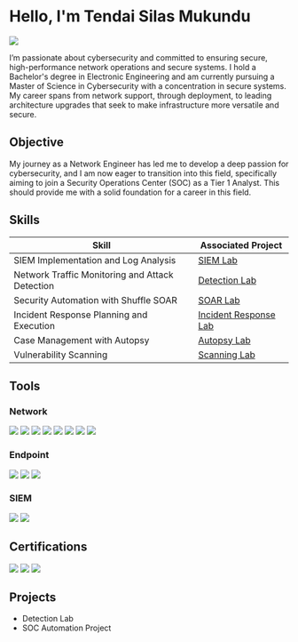 # Hello, I'm Tendai Silas Mukundu
<a href="https://linkedin.com/in/tensilamuk/"><img src="https://img.shields.io/badge/-LinkedIn-0072b1?&style=for-the-badge&logo=linkedin&logoColor=white" /></a>

I’m passionate about cybersecurity and committed to ensuring secure, high-performance network operations and secure systems. I hold a Bachelor's degree in Electronic Engineering and am currently pursuing a Master of Science in Cybersecurity with a concentration in secure systems. My career spans from network support, through deployment, to leading architecture upgrades that seek to make infrastructure more versatile and secure. 

## Objective

My journey as a Network Engineer has led me to develop a deep passion for cybersecurity, and I am now eager to transition into this field, specifically aiming to join a Security Operations Center (SOC) as a Tier 1 Analyst. This should provide me with a solid foundation for a career in this field.

## Skills

| Skill                                         | Associated Project         |
|-----------------------------------------------|----------------------------|
| SIEM Implementation and Log Analysis          | <a href="https://google.com">SIEM Lab</a>|
| Network Traffic Monitoring and Attack Detection | <a href="https://google.com">Detection Lab</a>|
| Security Automation with Shuffle SOAR         | <a href="https://google.com">SOAR Lab</a>|
| Incident Response Planning and Execution      | <a href="https://google.com">Incident Response Lab</a>|
| Case Management with Autopsy                  | <a href="https://google.com">Autopsy Lab</a>|
| Vulnerability Scanning                        | <a href="https://github.com/tmukundu1/Scanning-Lab">Scanning Lab</a>|

## Tools

### Network
<div>
    <img src="https://img.shields.io/badge/-Cisco-1BA0D7?&style=for-the-badge&logo=Cisco&logoColor=white" />
    <img src="https://img.shields.io/badge/-Huawei-C5002E?&style=for-the-badge&logo=Huawei&logoColor=white" />
    <img src="https://img.shields.io/badge/-Meraki-1ABC9C?&style=for-the-badge&logo=Cisco&logoColor=white" />
    <img src="https://img.shields.io/badge/-Sophos-0070C0?&style=for-the-badge&logoColor=white" /> 
    <img src="https://img.shields.io/badge/-Fortinet-EE1D23?&style=for-the-badge&logo=Fortinet&logoColor=white" />
    <img src="https://img.shields.io/badge/-Wireshark-1679A7?&style=for-the-badge&logo=Wireshark&logoColor=white" />
    <img src="https://img.shields.io/badge/-Ubiquiti-0779C9?&style=for-the-badge&logo=ubiquiti&logoColor=white" />
    <img src="https://img.shields.io/badge/-Ruckus-FF6600?&style=for-the-badge&logo=ruckus&logoColor=white" />
</div>

### Endpoint
<div>
    <img src="https://img.shields.io/badge/-Kaspersky-009639?&style=for-the-badge&logoColor=white" />
    <img src="https://img.shields.io/badge/-Windows%20Defender-0078D6?&style=for-the-badge&logo=microsoft&logoColor=white" />
    <img src="https://img.shields.io/badge/-Sophos%20Endpoint-0071C5?&style=for-the-badge&logo=sophos&logoColor=white" />
</div>

### SIEM
<div>
    <img src="https://img.shields.io/badge/-Splunk-000000?&style=for-the-badge&logo=Splunk&logoColor=white" />
    <img src="https://img.shields.io/badge/-Elastic-005571?&style=for-the-badge&logo=Elastic&logoColor=white" />
</div>

## Certifications
<div>
<img src="https://img.shields.io/badge/-Security%2B-FF0000?&style=for-the-badge&logo=CompTIA&logoColor=white" />
<img src="https://img.shields.io/badge/-Network%2B-007ACC?&style=for-the-badge&logo=CompTIA&logoColor=white" />
<img src="https://img.shields.io/badge/-A%2B-4D4D4D?&style=for-the-badge&logo=CompTIA&logoColor=white" />
</div>

## Projects
- Detection Lab
- SOC Automation Project
